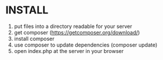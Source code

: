 INSTALL
=======
1) put files into a directory readable for your server
2) get composer (https://getcomposer.org/download/)
3) install composer
4) use composer to update dependencies (composer update)
5) open index.php at the server in your browser